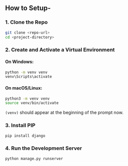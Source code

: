 ## How to Setup-

### 1. Clone the Repo

```bash
git clone <repo-url>
cd <project-directory>
```

### 2. Create and Activate a Virtual Environment

#### On Windows:
```bash
python -m venv venv
venv\Scripts\activate
```

#### On macOS/Linux:
```bash
python3 -m venv venv
source venv/bin/activate
```

 `(venv)` should appear at the beginning of the prompt now.

### 3. Install PIP


```bash
pip install django
```

### 4. Run the Development Server

```bash
python manage.py runserver
```

